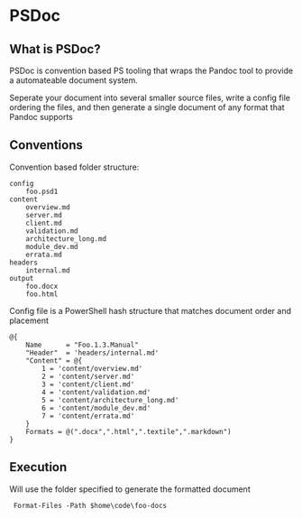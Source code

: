 PSDoc
=====

## What is PSDoc?

PSDoc is convention based PS tooling that wraps the Pandoc tool to provide a automateable document system.

Seperate your document into several smaller source files, write a config file ordering the files, and then generate a single document of any format that Pandoc supports

## Conventions

Convention based folder structure:

```
config
    foo.psd1
content
	overview.md
	server.md
	client.md
	validation.md
	architecture_long.md
	module_dev.md
	errata.md
headers
	internal.md
output
	foo.docx
	foo.html
```

Config file is a PowerShell hash structure that matches document order and placement

```
@{
    Name      = "Foo.1.3.Manual"
    "Header"  = 'headers/internal.md'
    "Content" = @{
        1 = 'content/overview.md'
        2 = 'content/server.md'
        3 = 'content/client.md'
        4 = 'content/validation.md'
        5 = 'content/architecture_long.md'
        6 = 'content/module_dev.md'
        7 = 'content/errata.md'
    }
    Formats = @(".docx",".html",".textile",".markdown")
}
```

## Execution

Will use the folder specified to generate the formatted document

` Format-Files -Path $home\code\foo-docs`